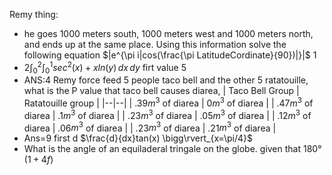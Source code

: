 Remy thing:
 - he goes 1000 meters south, 1000 meters west and 1000 meters north, and ends up at the same place. Using this information solve the following equation $|e^{\pi i|cos(\frac{\pi LatitudeCordinate}{90})|}|$  1
 - 2$\int_{0}^{2} \int_{0}^{1} sec^2(x)+xln(y) \,dx \,dy$ firt value 5
 - ANS:4 Remy force feed 5 people taco bell and the other 5 ratatouille, what is the P value that taco bell causes diarea,
| Taco Bell Group | Ratatouille group |
|--|--|
| .39$m^3$ of diarea | 0$m^3$ of diarea |
| .47$m^3$ of diarea | .1$m^3$ of diarea |
| .23$m^3$ of diarea | .05$m^3$ of diarea |
| .12$m^3$ of diarea | .06$m^3$ of diarea |
| .23$m^3$ of diarea | .21$m^3$ of diarea |
 - Ans=9 first d
$\frac{d}{dx}tan(x) \bigg\rvert_{x=\pi/4}$
 - What is the angle of an equiladeral tringale on the globe. given that $180°(1 + 4f)$ 


<!--stackedit_data:
eyJoaXN0b3J5IjpbLTEwNzAyNDIyNzgsLTExMDk4NzcyNTMsLT
E2MDY5MzgzNjEsLTI1MjY4NzE3NiwtNDc2NTM2NDI1LC03Mjgz
NTI3MTYsLTE4MzA4OTg5OTMsOTIyMjI3OTMzLDY2Njk4NTg5NC
wtODMzMzEwNjYsLTEyNzExMjk2NjMsLTE5Mjg3MDM3NzNdfQ==

-->